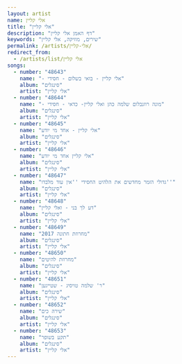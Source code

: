 ```yaml
---
layout: artist
name: אלי קליין
title: "אלי קליין"
description: "דף האמן אלי קליין"
keywords: "שירים, מוזיקה, אלי קליין"
permalink: /artists/אלי-קליין/
redirect_from:
  - /artists/list/אלי קליין
songs:
  - number: "48643"
    name: "- אלי קליין - בואי בשלום - חסידי"
    album: "סינגלים"
    artist: "אלי קליין"
  - number: "48644"
    name: "- מונה רוזנבלום שלמה כהן ואלי קליין- כדאי - חסידי"
    album: "סינגלים"
    artist: "אלי קליין"
  - number: "48645"
    name: "אלי קליין - אחד מי יודע"
    album: "סינגלים"
    artist: "אלי קליין"
  - number: "48646"
    name: "אלי קליין אחד מי יודע"
    album: "סינגלים"
    artist: "אלי קליין"
  - number: "48647"
    name: "גדולי הזמר מחדשים את הלהיט החסידי ''אין עוד מלבדו''"
    album: "סינגלים"
    artist: "אלי קליין"
  - number: "48648"
    name: "דע לך בני - ואלי קליין"
    album: "סינגלים"
    artist: "אלי קליין"
  - number: "48649"
    name: "מחרוזת חתונה 2017"
    album: "סינגלים"
    artist: "אלי קליין"
  - number: "48650"
    name: "מחרוזת להיטים"
    album: "סינגלים"
    artist: "אלי קליין"
  - number: "48651"
    name: "ר' שלמה טויסיג - שטייגען"
    album: "סינגלים"
    artist: "אלי קליין"
  - number: "48652"
    name: "שירה כים"
    album: "סינגלים"
    artist: "אלי קליין"
  - number: "48653"
    name: "תקע בשופר"
    album: "סינגלים"
    artist: "אלי קליין"
---
```

